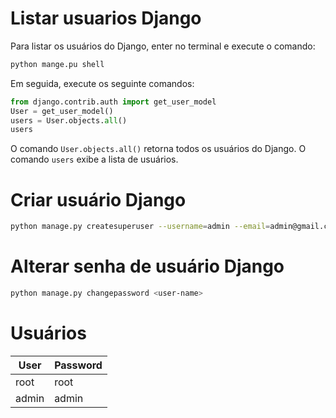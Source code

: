 # Listar usuarios Django

Para listar os usuários do Django, enter no terminal e execute o comando:

```bash
python mange.pu shell
```

Em seguida, execute os seguinte comandos:

```python
from django.contrib.auth import get_user_model
User = get_user_model()
users = User.objects.all()
users
```

O comando `User.objects.all()` retorna todos os usuários do Django. O comando `users` exibe a lista de usuários.

# Criar usuário Django

```bash
python manage.py createsuperuser --username=admin --email=admin@gmail.com
```


# Alterar senha de usuário Django

```bash
python manage.py changepassword <user-name>
```


# Usuários

| User | Password |
| ---- | -------- |
| root | root     |
| admin | admin   |

